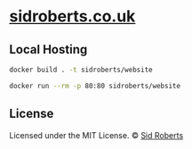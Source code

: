 # [sidroberts.co.uk](https://sidroberts.co.uk/)

## Local Hosting

```bash
docker build . -t sidroberts/website

docker run --rm -p 80:80 sidroberts/website
```

## License

Licensed under the MIT License.
© [Sid Roberts](https://github.com/SidRoberts)
